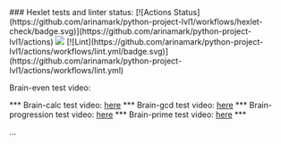 <html>
<head>
  <link rel="stylesheet" type="text/css" href="/asciinema-player.css" />
</head>
<body>
### Hexlet tests and linter status:
[![Actions Status](https://github.com/arinamark/python-project-lvl1/workflows/hexlet-check/badge.svg)](https://github.com/arinamark/python-project-lvl1/actions)
<a href="https://codeclimate.com/github/arinamark/python-project-lvl1/maintainability"><img src="https://api.codeclimate.com/v1/badges/80b83d2e35a5b22026f0/maintainability" /></a>
[![Lint](https://github.com/arinamark/python-project-lvl1/actions/workflows/lint.yml/badge.svg)](https://github.com/arinamark/python-project-lvl1/actions/workflows/lint.yml)

<p>Brain-even test video:</p>
<asciinema-player src="asciinema/430714.cast" cols="120" rows="30"></asciinema-player>
***
Brain-calc test video: <a href="https://asciinema.org/a/LYk1hsEfTB9rp9KHZlZqzyLzq" target="_blank">here</a>
***
Brain-gcd test video: <a href="https://asciinema.org/a/XhoM8N6cLn0SETXDNt8F85jmM" target="_blank">here</a>
***
Brain-progression test video: <a href="https://asciinema.org/a/mynbK9KDACo680KasbCa0DEt3" target="_blank">here</a>
***
Brain-prime test video: <a href="https://asciinema.org/a/3Mw5T7RNRzyxOIjjxVO8vHvBA" target="_blank">here</a>
***


  
  ...
  <script src="/asciinema-player.js"></script>
</body>
</html>
